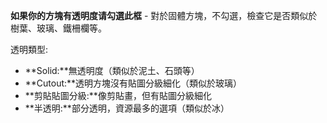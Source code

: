 **如果你的方塊有透明度请勾選此框** - 對於固體方塊，不勾選，檢查它是否類似於樹葉、玻璃、鐵柵欄等。

透明類型:

* **Solid:**無透明度（類似於泥土、石頭等）
* **Cutout:**透明方塊沒有貼圖分級細化（類似於玻璃）
* **剪貼貼圖分級:**像剪貼畫，但有貼圖分級細化
* **半透明:**部分透明，資源最多的選項（類似於冰）